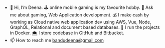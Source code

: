 - 👋 Hi, I’m Deena.
🕹️ online mobile gaming is my favourite hobby.
💬 Ask me about gaming, Web Application development.
💰 I make cash by working as Cloud native web application dev using AWS, Vue, Node, GraphQL, Relational and document based databases.
👾 I run the projects in Docker.
🌨️ I store codebase in GitHub and Bitbucket.
- 📫 How to reach me bandudeena@gmail.com


<!---
bandudeena/bandudeena is a ✨ special ✨ repository because its `README.md` (this file) appears on your GitHub profile.
You can click the Preview link to take a look at your changes.
--->
